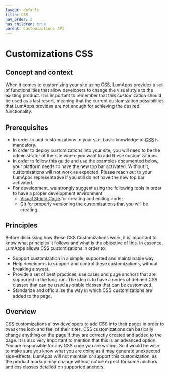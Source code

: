 ```yaml
---
layout: default
title: CSS
nav_order: 2
has_children: true
parent: Customizations API
---
```


# Customizations CSS

## Concept and context
When it comes to customizing your site using CSS, LumApps provides a set of functionalities that allow developers to change the visual style to the existing product. It is important to remember that this customization should be used as a last resort, meaning that the current customization possibilities that LumApps provides are not enough for achieving the desired functionality.

## Prerequisites
- In order to add customizations to your site, basic knowledge of [CSS](https://developer.mozilla.org/en-US/docs/Glossary/CSS) is mandatory.
- In order to deploy customizations into your site, you will need to be the administrator of the site where you want to add these customizations.
- In order to follow this guide and use the examples documented below, your platform needs to have the new top bar activated. Without it, customizations will not work as expected. Please reach out to your LumApps representative if you still do not have the new top bar activated.
- For development, we strongly suggest using the following tools in order to have a proper development environment:
    - [Visual Studio Code](https://code.visualstudio.com/) for creating and editing code;
    - [Git](https://git-scm.com/) for properly versioning the customizations that you will be creating.

## Principles
Before discussing how these CSS Customizations work, it is important to know what principles it follows and what is the objective of this. In essence, LumApps allows CSS customizations in order to:
- Support customization in a simple, supported and maintainable way.
- Help developers to support and control these customizations, without breaking a sweat.
- Provide a set of best practices, use cases and page anchors that are supported in the long run. The idea is to have a series of defined CSS classes that can be used as stable classes that can be customized.
- Standarize and officialise the way in which CSS customizations are added to the page.

## Overview

CSS customizations allow developers to add CSS into their pages in order to tweak the look and feel of their sites. CSS customizations can basically change anything on the page if they are correctly created and added to the page. It is also very important to mention that this is an advanced option. You are responsible for any CSS code you are writing. So it would be wise to make sure you know what you are doing as it may generate unexpected side-effects. LumApps will not maintain or support this customization, as the product markup may change without notice expect for some anchors and css classes detailed on [supported anchors](./css/api).